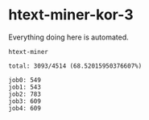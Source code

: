 # htext-miner-kor-3

Everything doing here is automated.

```
htext-miner

total: 3093/4514 (68.52015950376607%)

job0: 549
job1: 543
job2: 783
job3: 609
job4: 609
```